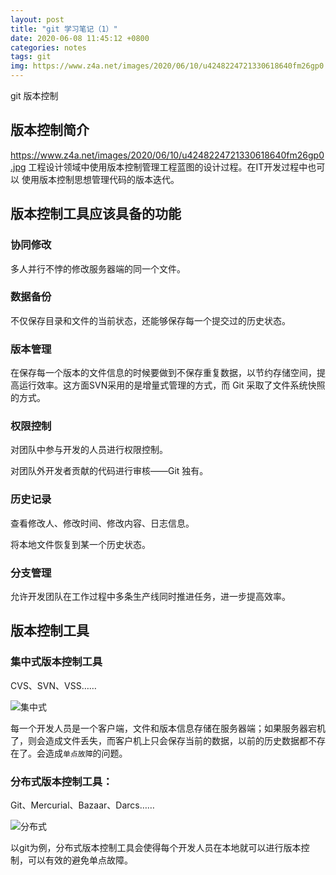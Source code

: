 ```yaml
---
layout: post
title: "git 学习笔记（1）"
date: 2020-06-08 11:45:12 +0800
categories: notes
tags: git
img: https://www.z4a.net/images/2020/06/10/u4248224721330618640fm26gp0.jpg
---
```

git 版本控制

## 版本控制简介

https://www.z4a.net/images/2020/06/10/u4248224721330618640fm26gp0.jpg
工程设计领域中使用版本控制管理工程蓝图的设计过程。在IT开发过程中也可以 使用版本控制思想管理代码的版本迭代。

## 版本控制工具应该具备的功能

### 协同修改

多人并行不悖的修改服务器端的同一个文件。
### 数据备份

不仅保存目录和文件的当前状态，还能够保存每一个提交过的历史状态。
### 版本管理

在保存每一个版本的文件信息的时候要做到不保存重复数据，以节约存储空间，提高运行效率。这方面SVN采用的是增量式管理的方式，而 Git 采取了文件系统快照的方式。
### 权限控制

对团队中参与开发的人员进行权限控制。

对团队外开发者贡献的代码进行审核——Git 独有。
### 历史记录

查看修改人、修改时间、修改内容、日志信息。
	
将本地文件恢复到某一个历史状态。
### 分支管理

允许开发团队在工作过程中多条生产线同时推进任务，进一步提高效率。


## 版本控制工具


### 集中式版本控制工具

CVS、SVN、VSS……

![集中式](https://www.z4a.net/images/2020/06/09/e64c1756e63dd0b7552cf9cb9578bd80.png)

每一个开发人员是一个客户端，文件和版本信息存储在服务器端；如果服务器宕机了，则会造成文件丢失，而客户机上只会保存当前的数据，以前的历史数据都不存在了。会造成`单点故障`的问题。

### 分布式版本控制工具：

Git、Mercurial、Bazaar、Darcs……

![分布式](https://www.z4a.net/images/2020/06/09/f1d1cbebfb1e170356467ab726cbe9c2.md.png)

以git为例，分布式版本控制工具会使得每个开发人员在本地就可以进行版本控制，可以有效的避免单点故障。